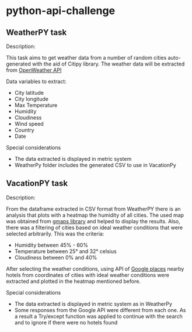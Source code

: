 # python-api-challenge

## WeatherPY task 
Description:

This task aims to get weather data from a number of random cities auto-generated with the aid of Citipy library.
The weather data will be extracted from <a href="https://openweathermap.org/api">OpenWeather API</a>

Data variables to extract:
<ul>
  <li>City latitude</li>
  <li>City longitude</li>
  <li>Max Temperature</li>
  <li>Humidity</li>
  <li>Cloudiness</li>
  <li>Wind speed</li>
  <li>Country</li>
  <li>Date</li>
</ul>

Special considerations
<ul>
  <li>The data extracted is displayed in metric system</li>
  <li>WeatherPy folder includes the generated CSV to use in VacationPy</li>
</ul>

## VacationPY task

Description:

From the dataframe extracted in CSV format from WeatherPY there is an analysis that plots with a heatmap the humidity of all cities.
The used map was obtained from <a href="https://jupyter-gmaps.readthedocs.io/en/latest/index.html">gmaps library</a> and helped to display the results.
Also, there was a filtering of cities based on ideal weather conditions that were selected arbitrarily. This was the criteria:

<ul>
  <li>Humidity between 45% - 60%</li>
  <li>Temperature between 25° and 32° celsius</li>
  <li>Cloudiness between 0% and 40%</li>
</ul>

After selecting the weather conditions, using API of <a href="https://developers.google.com/places/web-service/search">Google places</a> nearby hotels from coordinates of cities with ideal weather conditions were extracted and plotted in the heatmap mentioned before.

Special considerations
<ul>
  <li>The data extracted is displayed in metric system as in WeatherPy</li>
  <li>Some responses from the Google API were different from each one. As a result a Try/except function was applied to continue with the search and to ignore if there were no hotels found </li>
</ul>
